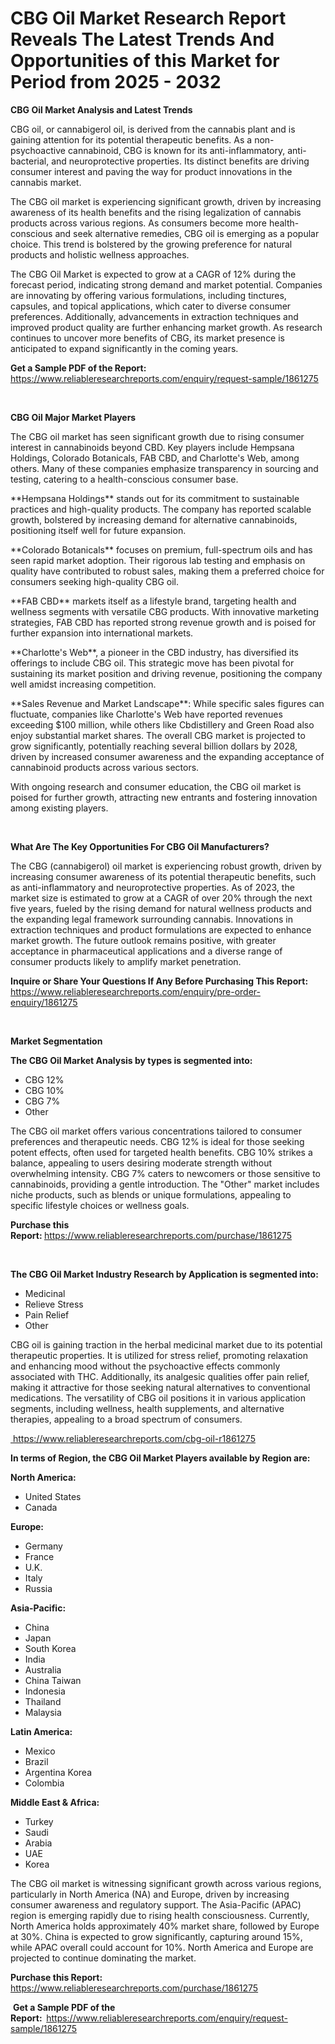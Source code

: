 <p><h1>CBG Oil Market Research Report Reveals The Latest Trends And Opportunities of this Market for Period from 2025 - 2032</h1></p><p><strong>CBG Oil Market Analysis and Latest Trends</strong></p>
<p><p>CBG oil, or cannabigerol oil, is derived from the cannabis plant and is gaining attention for its potential therapeutic benefits. As a non-psychoactive cannabinoid, CBG is known for its anti-inflammatory, anti-bacterial, and neuroprotective properties. Its distinct benefits are driving consumer interest and paving the way for product innovations in the cannabis market.</p><p>The CBG oil market is experiencing significant growth, driven by increasing awareness of its health benefits and the rising legalization of cannabis products across various regions. As consumers become more health-conscious and seek alternative remedies, CBG oil is emerging as a popular choice. This trend is bolstered by the growing preference for natural products and holistic wellness approaches.</p><p>The CBG Oil Market is expected to grow at a CAGR of 12% during the forecast period, indicating strong demand and market potential. Companies are innovating by offering various formulations, including tinctures, capsules, and topical applications, which cater to diverse consumer preferences. Additionally, advancements in extraction techniques and improved product quality are further enhancing market growth. As research continues to uncover more benefits of CBG, its market presence is anticipated to expand significantly in the coming years.</p></p>
<p><strong>Get a Sample PDF of the Report:&nbsp;</strong> <a href="https://www.reliableresearchreports.com/enquiry/request-sample/1861275?utm_campaign=28&utm_medium=2&utm_source=Github&utm_content=ia&utm_term=19042025&utm_id=cbg-oil">https://www.reliableresearchreports.com/enquiry/request-sample/1861275</a></p>
<p>&nbsp;</p>
<p><strong>CBG Oil Major Market Players</strong></p>
<p><p>The CBG oil market has seen significant growth due to rising consumer interest in cannabinoids beyond CBD. Key players include Hempsana Holdings, Colorado Botanicals, FAB CBD, and Charlotte's Web, among others. Many of these companies emphasize transparency in sourcing and testing, catering to a health-conscious consumer base.</p><p>**Hempsana Holdings** stands out for its commitment to sustainable practices and high-quality products. The company has reported scalable growth, bolstered by increasing demand for alternative cannabinoids, positioning itself well for future expansion.</p><p>**Colorado Botanicals** focuses on premium, full-spectrum oils and has seen rapid market adoption. Their rigorous lab testing and emphasis on quality have contributed to robust sales, making them a preferred choice for consumers seeking high-quality CBG oil.</p><p>**FAB CBD** markets itself as a lifestyle brand, targeting health and wellness segments with versatile CBG products. With innovative marketing strategies, FAB CBD has reported strong revenue growth and is poised for further expansion into international markets.</p><p>**Charlotte's Web**, a pioneer in the CBD industry, has diversified its offerings to include CBG oil. This strategic move has been pivotal for sustaining its market position and driving revenue, positioning the company well amidst increasing competition.</p><p>**Sales Revenue and Market Landscape**: While specific sales figures can fluctuate, companies like Charlotte's Web have reported revenues exceeding $100 million, while others like Cbdistillery and Green Road also enjoy substantial market shares. The overall CBG market is projected to grow significantly, potentially reaching several billion dollars by 2028, driven by increased consumer awareness and the expanding acceptance of cannabinoid products across various sectors.</p><p>With ongoing research and consumer education, the CBG oil market is poised for further growth, attracting new entrants and fostering innovation among existing players.</p></p>
<p>&nbsp;</p>
<p><strong>What Are The Key Opportunities For CBG Oil Manufacturers?</strong></p>
<p><p>The CBG (cannabigerol) oil market is experiencing robust growth, driven by increasing consumer awareness of its potential therapeutic benefits, such as anti-inflammatory and neuroprotective properties. As of 2023, the market size is estimated to grow at a CAGR of over 20% through the next five years, fueled by the rising demand for natural wellness products and the expanding legal framework surrounding cannabis. Innovations in extraction techniques and product formulations are expected to enhance market growth. The future outlook remains positive, with greater acceptance in pharmaceutical applications and a diverse range of consumer products likely to amplify market penetration.</p></p>
<p><strong>Inquire or Share Your Questions If Any Before Purchasing This Report:</strong> <a href="https://www.reliableresearchreports.com/enquiry/pre-order-enquiry/1861275?utm_campaign=28&utm_medium=2&utm_source=Github&utm_content=ia&utm_term=19042025&utm_id=cbg-oil">https://www.reliableresearchreports.com/enquiry/pre-order-enquiry/1861275</a></p>
<p>&nbsp;</p>
<p><strong>Market Segmentation</strong></p>
<p><strong>The CBG Oil Market Analysis by types is segmented into:</strong></p>
<p><ul><li>CBG 12%</li><li>CBG 10%</li><li>CBG 7%</li><li>Other</li></ul></p>
<p><p>The CBG oil market offers various concentrations tailored to consumer preferences and therapeutic needs. CBG 12% is ideal for those seeking potent effects, often used for targeted health benefits. CBG 10% strikes a balance, appealing to users desiring moderate strength without overwhelming intensity. CBG 7% caters to newcomers or those sensitive to cannabinoids, providing a gentle introduction. The "Other" market includes niche products, such as blends or unique formulations, appealing to specific lifestyle choices or wellness goals.</p></p>
<p><strong>Purchase this Report:&nbsp;</strong><a href="https://www.reliableresearchreports.com/purchase/1861275?utm_campaign=28&utm_medium=2&utm_source=Github&utm_content=ia&utm_term=19042025&utm_id=cbg-oil">https://www.reliableresearchreports.com/purchase/1861275</a></p>
<p>&nbsp;</p>
<p><strong>The CBG Oil Market Industry Research by Application is segmented into:</strong></p>
<p><ul><li>Medicinal</li><li>Relieve Stress</li><li>Pain Relief</li><li>Other</li></ul></p>
<p><p>CBG oil is gaining traction in the herbal medicinal market due to its potential therapeutic properties. It is utilized for stress relief, promoting relaxation and enhancing mood without the psychoactive effects commonly associated with THC. Additionally, its analgesic qualities offer pain relief, making it attractive for those seeking natural alternatives to conventional medications. The versatility of CBG oil positions it in various application segments, including wellness, health supplements, and alternative therapies, appealing to a broad spectrum of consumers.</p></p>
<p><a href="https://www.reliableresearchreports.com/cbg-oil-r1861275?utm_campaign=28&utm_medium=2&utm_source=Github&utm_content=ia&utm_term=19042025&utm_id=cbg-oil">&nbsp;https://www.reliableresearchreports.com/cbg-oil-r1861275</a></p>
<p><strong>In terms of Region, the CBG Oil Market Players available by Region are:</strong></p>
<p>
    <p> <strong> North America: </strong>
        <ul>
            <li>United States</li>
            <li>Canada</li>
        </ul>
        </p> 
    <p> <strong> Europe: </strong>
        <ul>
            <li>Germany</li>
            <li>France</li>
            <li>U.K.</li>
            <li>Italy</li>
            <li>Russia</li>
        </ul>
        </p> 
    <p> <strong> Asia-Pacific: </strong>
        <ul>
            <li>China</li>
            <li>Japan</li>
            <li>South Korea</li>
            <li>India</li>
            <li>Australia</li>
            <li>China Taiwan</li>
            <li>Indonesia</li>
            <li>Thailand</li>
            <li>Malaysia</li>
        </ul>
        </p> 
    <p> <strong> Latin America: </strong>
        <ul>
            <li>Mexico</li>
            <li>Brazil</li>
            <li>Argentina Korea</li>
            <li>Colombia</li>
        </ul>
        </p> 
    <p> <strong> Middle East & Africa: </strong>
        <ul>
            <li>Turkey</li>
            <li>Saudi</li>
            <li>Arabia</li>
            <li>UAE</li>
            <li>Korea</li>
        </ul>
    </p>
    </p>
<p><p>The CBG oil market is witnessing significant growth across various regions, particularly in North America (NA) and Europe, driven by increasing consumer awareness and regulatory support. The Asia-Pacific (APAC) region is emerging rapidly due to rising health consciousness. Currently, North America holds approximately 40% market share, followed by Europe at 30%. China is expected to grow significantly, capturing around 15%, while APAC overall could account for 10%. North America and Europe are projected to continue dominating the market.</p></p>
<p><strong>Purchase this Report: </strong><a href="https://www.reliableresearchreports.com/purchase/1861275?utm_campaign=28&utm_medium=2&utm_source=Github&utm_content=ia&utm_term=19042025&utm_id=cbg-oil">https://www.reliableresearchreports.com/purchase/1861275</a></p>
<p>&nbsp;<strong>Get a Sample PDF of the Report:&nbsp;&nbsp;</strong><a href="https://www.reliableresearchreports.com/enquiry/request-sample/1861275?utm_campaign=28&utm_medium=2&utm_source=Github&utm_content=ia&utm_term=19042025&utm_id=cbg-oil">https://www.reliableresearchreports.com/enquiry/request-sample/1861275</a></p>
<p><strong></strong></p>
<p><p></p><p></p><p></p></p>